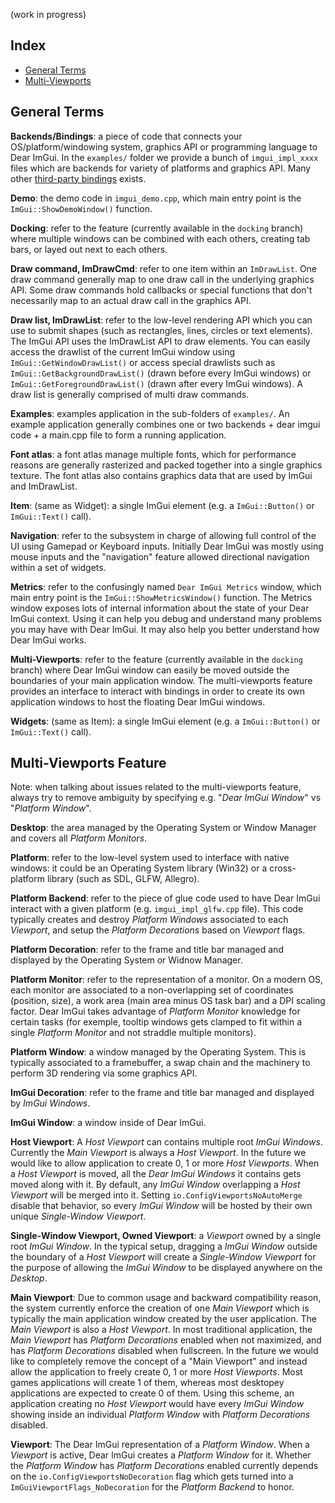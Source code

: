 (work in progress)

## Index

- [General Terms](#general-terms)
- [Multi-Viewports](#multi-viewports)

## General Terms

**Backends/Bindings**: a piece of code that connects your OS/platform/windowing system, graphics API or programming language to Dear ImGui. In the `examples/` folder we provide a bunch of `imgui_impl_xxxx` files which are backends for variety of platforms and graphics API. Many other [third-party bindings](https://github.com/ocornut/imgui/wiki/Bindings) exists.

**Demo**: the demo code in `imgui_demo.cpp`, which main entry point is the `ImGui::ShowDemoWindow()` function.

**Docking**: refer to the feature (currently available in the `docking` branch) where multiple windows can be combined with each others, creating tab bars, or layed out next to each others.

**Draw command, ImDrawCmd**: refer to one item within an `ImDrawList`. One draw command generally map to one draw call in the underlying graphics API. Some draw commands hold callbacks or special functions that don't necessarily map to an actual draw call in the graphics API.

**Draw list, ImDrawList**: refer to the low-level rendering API which you can use to submit shapes (such as rectangles, lines, circles or text elements). The ImGui API uses the ImDrawList API to draw elements. You can easily access the drawlist of the current ImGui window using `ImGui::GetWindowDrawList()` or access special drawlists such as `ImGui::GetBackgroundDrawList()` (drawn before every ImGui windows) or `ImGui::GetForegroundDrawList()` (drawn after every ImGui windows). A draw list is generally comprised of multi draw commands.

**Examples**: examples application in the sub-folders of `examples/`. An example application generally combines one or two backends + dear imgui code + a main.cpp file to form a running application.

**Font atlas**: a font atlas manage multiple fonts, which for performance reasons are generally rasterized and packed together into a single graphics texture. The font atlas also contains graphics data that are used by ImGui and ImDrawList.

**Item**: (same as Widget): a single ImGui element (e.g. a `ImGui::Button()` or `ImGui::Text()` call).

**Navigation**: refer to the subsystem in charge of allowing full control of the UI using Gamepad or Keyboard inputs. Initially Dear ImGui was mostly using mouse inputs and the "navigation" feature allowed directional navigation within a set of widgets.

**Metrics**: refer to the confusingly named `Dear ImGui Metrics` window, which main entry point is the `ImGui::ShowMetricsWindow()` function. The Metrics window exposes lots of internal information about the state of your Dear ImGui context. Using it can help you debug and understand many problems you may have with Dear ImGui. It may also help you better understand how Dear ImGui works.

**Multi-Viewports**: refer to the feature (currently available in the `docking` branch) where Dear ImGui window can easily be moved outside the boundaries of your main application window. The multi-viewports feature provides an interface to interact with bindings in order to create its own application windows to host the floating Dear ImGui windows.

**Widgets**: (same as Item): a single ImGui element (e.g. a `ImGui::Button()` or `ImGui::Text()` call).

## Multi-Viewports Feature

Note: when talking about issues related to the multi-viewports feature, always try to remove ambiguity by specifying e.g. "_Dear ImGui Window_" vs "_Platform Window_".

**Desktop**: the area managed by the Operating System or Window Manager and covers all _Platform Monitors_.

**Platform**: refer to the low-level system used to interface with native windows: it could be an Operating System library (Win32) or a cross-platform library (such as SDL, GLFW, Allegro).

**Platform Backend**: refer to the piece of glue code used to have Dear ImGui interact with a given platform (e.g. `imgui_impl_glfw.cpp` file). This code typically creates and destroy _Platform Windows_ associated to each _Viewport_, and setup the _Platform Decorations_ based on _Viewport_ flags.

**Platform Decoration**: refer to the frame and title bar managed and displayed by the Operating System or Widnow Manager.

**Platform Monitor**: refer to the representation of a monitor. On a modern OS, each monitor are associated to a non-overlapping set of coordinates (position, size), a work area (main area minus OS task bar) and a DPI scaling factor. Dear ImGui takes advantage of _Platform Monitor_ knowledge for certain tasks (for exemple, tooltip windows gets clamped to fit within a single _Platform Monitor_ and not straddle multiple monitors).

**Platform Window**: a window managed by the Operating System. This is typically associated to a framebuffer, a swap chain and the machinery to perform 3D rendering via some graphics API.

**ImGui Decoration**: refer to the frame and title bar managed and displayed by _ImGui Windows_.

**ImGui Window**: a window inside of Dear ImGui.

**Host Viewport**: A _Host Viewport_ can contains multiple root _ImGui Windows_. Currently the _Main Viewport_ is always a _Host Viewport_. In the future we would like to allow application to create 0, 1 or more _Host Viewports_. When a _Host Viewport_ is moved, all the _Dear ImGui Windows_ it contains gets moved along with it. By default, any _ImGui Window_ overlapping a _Host Viewport_ will be merged into it. Setting `io.ConfigViewportsNoAutoMerge` disable that behavior, so every _ImGui Window_ will be hosted by their own unique _Single-Window Viewport_.

**Single-Window Viewport, Owned Viewport**: a _Viewport_ owned by a single root _ImGui Window_. In the typical setup, dragging a _ImGui Window_ outside the boundary of a _Host Viewport_ will create a _Single-Window Viewport_ for the purpose of allowing the _ImGui Window_ to be displayed anywhere on the _Desktop_.

**Main Viewport**: Due to common usage and backward compatibility reason, the system currently enforce the creation of one _Main Viewport_ which is typically the main application window created by the user application. The _Main Viewport_ is also a _Host Viewport_. In most traditional application, the _Main Viewport_ has _Platform Decorations_ enabled when not maximized, and has _Platform Decorations_ disabled when fullscreen. In the future we would like to completely remove the concept of a "Main Viewport" and instead allow the application to freely create 0, 1 or more _Host Viewports_. Most games applications will create 1 of them, whereas most desktopey applications are expected to create 0 of them. Using this scheme, an application creating no _Host Viewport_ would have every _ImGui Window_ showing inside an individual _Platform Window_ with _Platform Decorations_ disabled.

**Viewport**: The Dear ImGui representation of a _Platform Window_. When a _Viewport_ is active, Dear ImGui creates a _Platform Window_ for it. Whether the _Platform Window_ has _Platform Decorations_ enabled currently depends on the `io.ConfigViewportsNoDecoration` flag which gets turned into a `ImGuiViewportFlags_NoDecoration` for the _Platform Backend_ to honor.
